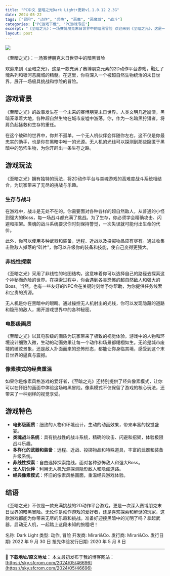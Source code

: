 ```yaml
---
title: "PC中文 至暗之光Dark Light+更新v1.1.0.12 2.3G"
date: 2024-05-22
tags: ["冒险", "动作", "恐怖", "恶魔", "恶魔城", "战斗"]
categories: ["PC游戏下载", "PC游戏专区"]
excerpt: "《至暗之光》：一场赛博朋克末日世界中的暗黑冒险 欢迎来到《至暗之光》，这是一款充满了赛博朋克元素的2D动作平台游戏，融汇了魂系列和银河恶魔城的精髓。在这里，你将深入一个被超自然生物统治的末日世界，展开一场极具挑战和惊险的冒险。 游戏背景 《至暗之光》的故事发生在一个未来的赛博朋克末日世界。人类文明几&hellip;"
layout: post
---
```


<img class="game_header_image_full aligncenter" src="https://sky.sfcrom.com/wp-content/uploads/2024/05/20240522070243-d09d5.jpeg" />

《至暗之光》：一场赛博朋克末日世界中的暗黑冒险

欢迎来到《至暗之光》，这是一款充满了赛博朋克元素的2D动作平台游戏，融汇了魂系列和银河恶魔城的精髓。在这里，你将深入一个被超自然生物统治的末日世界，展开一场极具挑战和惊险的冒险。
<h2>游戏背景</h2>
《至暗之光》的故事发生在一个未来的赛博朋克末日世界。人类文明几近崩溃，黑暗笼罩着大地，各种超自然生物在城市废墟中游荡。你，作为一名暗黑狩猎者，将肩负起拯救和生存的重任。

在这个破碎的世界中，你并不孤单。一个无人机伙伴会伴随你左右，这不仅是你最忠实的助手，也是你在黑暗中唯一的光源。无人机的光线可以探测到那些隐匿于黑暗中的恐怖生物，为你开辟出一条生存之路。
<h2>游戏玩法</h2>
《至暗之光》拥有独特的玩法，将2D动作平台与类魂游戏的高难度战斗系统相结合，为玩家带来了无尽的挑战与乐趣。
<h3>生存与战斗</h3>
在游戏中，战斗是无处不在的。你需要面对各种各样的超自然敌人，从普通的小怪到强大的Boss，每一场战斗都充满了挑战。为了生存，你必须学会精确攻击、闪避和招架。类魂的战斗系统要求你时刻保持警觉，一次失误就可能付出生命的代价。

此外，你可以使用多种武器和装备，远程、近战以及投掷物品应有尽有。通过收集击败敌人掉落的“碎片”，你可以升级你的装备和技能，使自己变得更强大。
<h3>非线性探索</h3>
《至暗之光》采用了非线性的地图结构，这意味着你可以选择自己的路径去探索这个神秘而危险的世界。在探索过程中，你会遇到各类恐怖的超自然敌人和强大的Boss。当然，也有一些友好的NPC会在关键时刻给予你帮助，为你提供任务线索和宝贵的资源。

无人机是你在黑暗中的眼睛。通过操控无人机射出的光线，你可以发现隐藏的道路和隐形的敌人，揭开游戏世界中的各种秘密。
<h3>电影级画质</h3>
《至暗之光》以其电影级的画质为玩家带来了极致的视觉体验。游戏中的人物和环境设计细致入微，生动的动画效果让每一个动作和场景都栩栩如生。无论是城市废墟的破败景象，还是敌人扑面而来的恐怖形态，都能让你身临其境，感受到这个末日世界的逼真与震撼。
<h3>像素模式的经典重温</h3>
如果你是像素风格游戏的爱好者，《至暗之光》还特别提供了经典像素模式，让你可以在怀旧的画面中体验这场暗黑冒险。像素模式不仅保留了游戏的核心玩法，还带来了一种别样的视觉享受。
<h2>游戏特色</h2>
<ul>
 	<li><strong>电影级画质</strong>：细致的人物和环境设计，生动的动画效果，带来丰富的视觉盛宴。</li>
 	<li><strong>类魂战斗系统</strong>：具有挑战性的战斗系统，精确的攻击、闪避和招架，体验极限战斗乐趣。</li>
 	<li><strong>多样化的武器和装备</strong>：远程、近战、投掷物品和特殊道具，丰富的武器和装备升级系统。</li>
 	<li><strong>非线性探索</strong>：自由选择探索路线，面对各种恐怖敌人和强大Boss。</li>
 	<li><strong>无人机伙伴</strong>：利用无人机光源探测隐形敌人和隐藏道路。</li>
 	<li><strong>经典像素模式</strong>：怀旧的像素风格画面，重温经典游戏体验。</li>
</ul>
<h2>结语</h2>
《至暗之光》不仅是一款充满挑战的2D动作平台游戏，更是一次深入赛博朋克末日世界的暗黑冒险。无论你是动作游戏的爱好者，还是喜欢探索和解谜的玩家，这款游戏都能为你带来无尽的乐趣和挑战。准备好迎接黑暗中的光明了吗？拿起武器，启动无人机，一起踏上这段未知的旅程吧！

名称: Dark Light
类型: 动作, 冒险
开发商: Mirari&amp;Co.
发行商: Mirari&amp;Co.
发行日期: 2022 年 9 月 30 日
抢先体验发行日期: 2020 年 5 月 8 日

---
📖 **下载地址/原文地址：** 本文最初发布于我的博客网站：[https://sky.sfcrom.com/2024/05/46696](https://sky.sfcrom.com/2024/05/46696)
